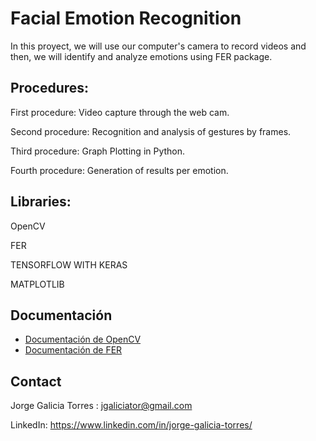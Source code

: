 # Facial Emotion Recognition 

In this proyect, we will use our computer's camera to record videos and then, we will identify and analyze emotions using FER package.


## Procedures:

First procedure: Video capture through the web cam.

Second procedure: Recognition and analysis of gestures by frames.

Third procedure:  Graph Plotting in Python.

Fourth procedure: Generation of results per emotion.


## Libraries:

OpenCV

FER

TENSORFLOW WITH KERAS

MATPLOTLIB



## Documentación

* [Documentación de OpenCV](https://docs.opencv.org/4.x/dd/d43/tutorial_py_video_display.html)
* [Documentación de FER](https://github.com/justinshenk/fer)



## Contact

Jorge Galicia Torres : jgaliciator@gmail.com

LinkedIn: https://www.linkedin.com/in/jorge-galicia-torres/   
